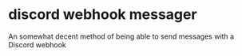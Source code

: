 # discord webhook messager
 An somewhat decent method of being able to send messages with a Discord webhook
